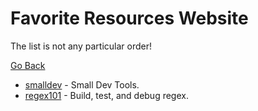 # Favorite Resources Website

The list is not any particular order!

[Go Back](./README.md)

- [smalldev](https://smalldev.tools) - Small Dev Tools.
- [regex101](https://regex101.com) - Build, test, and debug regex.
